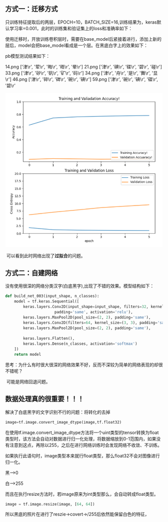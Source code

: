 ## 方式一：迁移方式

​	只训练特征提取后的两层，EPOCH=10，BATCH_SIZE=16,训练结果为，keras默认学习率=0.001，此时的训练集和验证集上的loss和准确率如下：


使用迁移时，开放训练卷积层时，需要在base_model后紧接着进行，添加上新的层后，model会把base_model看成是一个层。在黑底白字上的效果如下：

pb模型测试结果如下：

14.png
['津\r', '荤\r', '晦\r', '晤\r', '晕\r']
21.png
['津\r', '碘\r', '碟\r', '碧\r', '碰\r']
33.png
['津\r', '矽\r', '矾\r', '矿\r', '码\r']
34.png
['津\r', '舟\r', '是\r', '舞\r', '显\r']
46.png
['津\r', '碎\r', '碑\r', '碗\r', '碘\r']
59.png
['津\r', '碗\r', '碘\r', '碟\r', '碧\r'

![image-20200722100420454](./image-20200722100420454.png)

​	可以看到此时网络出现了**过拟合**的问题。

## 方式二：自建网络

没有使用很深的网络分类汉字(白底黑字),出现了不错的效果。模型结构如下：

```python
def build_net_003(input_shape, n_classes):
    model = tf.keras.Sequential([
        keras.layers.Conv2D(input_shape=input_shape, filters=32, kernel_size=(3, 3), strides=(1, 1),
                      padding='same', activation='relu'),
        keras.layers.MaxPool2D(pool_size=(2, 2), padding='same'),
        keras.layers.Conv2D(filters=64, kernel_size=(3, 3), padding='same'),
        keras.layers.MaxPool2D(pool_size=(2, 2), padding='same'),

        keras.layers.Flatten(),
        keras.layers.Dense(n_classes, activation='softmax')
    ])
    return model
```

思考：为什么有时很大很深的网络效果不好，反而不深较为简单的网络表现的却很不错呢？

​	可能是网络回退问题。



## 数据处理真的很重要！！！

解决了白底黑字的文字识别不行的问题：将转化的去掉

```python
image=tf.image.convert_image_dtype(image,tf.float32)
```

在使用tf.image.convert_image_dtype方法将一个uint类型的tensor转换为float类型时，该方法会自动对数据进行归一化处理，将数据缩放到0-1范围内，如果没有注意到这点，再除以255，之后在进行网络训练时会发现网络不收敛、不训练。

如果执行此语句时，image类型本来就行float类型，那么float32不会对图像进行归一化。

黑-->0

白-->255

而且在执行resize方法时，若image原来为int类型那么，会自动转成float类型。

```python
image = tf.image.resize(image, [64, 64])
```

所以黑底的照片在进行了reszie->covert->/255后依然能保留白色的特征，


